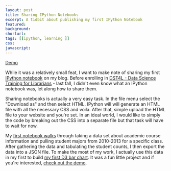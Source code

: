 ```yaml
---
layout: post
title: Sharing IPython Notebooks
excerpt: A tidbit about publishing my first IPython Notebook
featured:  
background: 
shorturl: 
tags: [[ipython, learning ]]
css:
javascript: 
---
```


<a class="btn btn-success btn-lg" href="/notebooks/gps-majors-2010-2013/" role="button">Demo</a>

While it was a relatively small feat, I want to make note of sharing my first [IPython notebook](http://ipython.org/notebook.html) on my blog. Before enrolling in [DST4L - Data Science Training for Librarians](http://altbibl.io/dst4l/) - last fall, I didn't even know what an IPython notebook was, let along how to share them. 

Sharing  notebooks is actually a very easy task. In the file menu select the "Download as" and then select HTML. IPython will will generate an HTML file with all the necessary CSS and voila. After that, simple upload the HTML file to your website and you're set. In an ideal world, I would like to simply the code by breaking out the CSS into a separate file but that task will have to wait for now. 

My [first notebook walks](/notebooks/gps-majors-2010-2013/) through taking a data set about academic course information and pulling student majors from 2010-2013 for a specific class. After gathering the data and tabulating the student counts, I then export the data into a JSON file. To make the most of my work, I actually use this data in my first to build [my first D3 bar chart](/My-First-D3-Bar-Chart/). It was a fun little project and if you're interested, [check out the demo](/projects/barchart/).   